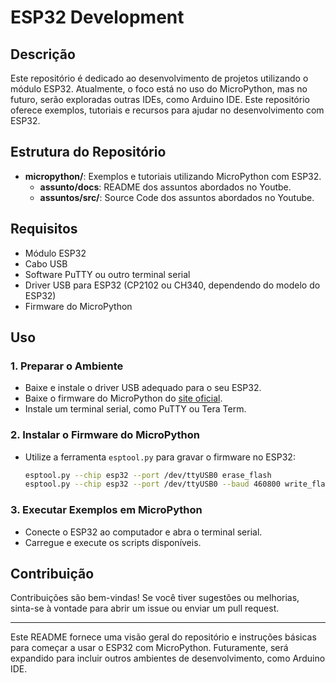
# ESP32 Development

## Descrição
Este repositório é dedicado ao desenvolvimento de projetos utilizando o módulo ESP32. Atualmente, o foco está no uso do MicroPython, mas no futuro, serão exploradas outras IDEs, como Arduino IDE. Este repositório oferece exemplos, tutoriais e recursos para ajudar no desenvolvimento com ESP32.

## Estrutura do Repositório
- **micropython/**: Exemplos e tutoriais utilizando MicroPython com ESP32.
  - **assunto/docs**: README dos assuntos abordados no Youtbe.
  - **assuntos/src/**: Source Code dos assuntos abordados no Youtube.
  
## Requisitos
- Módulo ESP32
- Cabo USB
- Software PuTTY ou outro terminal serial
- Driver USB para ESP32 (CP2102 ou CH340, dependendo do modelo do ESP32)
- Firmware do MicroPython

## Uso

### 1. Preparar o Ambiente
- Baixe e instale o driver USB adequado para o seu ESP32.
- Baixe o firmware do MicroPython do [site oficial](https://micropython.org/download/esp32/).
- Instale um terminal serial, como PuTTY ou Tera Term.

### 2. Instalar o Firmware do MicroPython
- Utilize a ferramenta `esptool.py` para gravar o firmware no ESP32:
  ```bash
  esptool.py --chip esp32 --port /dev/ttyUSB0 erase_flash
  esptool.py --chip esp32 --port /dev/ttyUSB0 --baud 460800 write_flash -z 0x1000 esp32-20220117-v1.18.bin
  ```

### 3. Executar Exemplos em MicroPython
- Conecte o ESP32 ao computador e abra o terminal serial.
- Carregue e execute os scripts disponíveis.

## Contribuição
Contribuições são bem-vindas! Se você tiver sugestões ou melhorias, sinta-se à vontade para abrir um issue ou enviar um pull request.

---

Este README fornece uma visão geral do repositório e instruções básicas para começar a usar o ESP32 com MicroPython. Futuramente, será expandido para incluir outros ambientes de desenvolvimento, como Arduino IDE.
